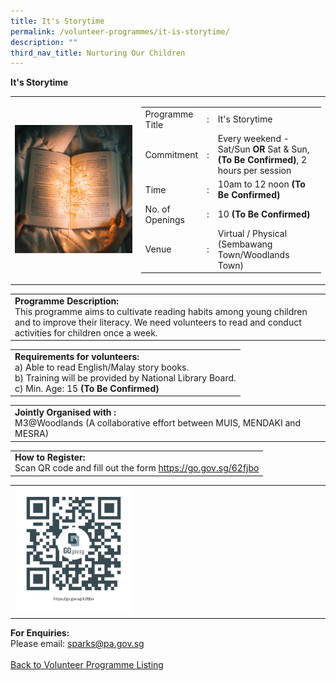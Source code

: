 ```yaml
---
title: It's Storytime
permalink: /volunteer-programmes/it-is-storytime/
description: ""
third_nav_title: Nurturing Our Children
---
```

**It's Storytime**

<table border="0" width="100%">
	<tr>
		<td width="40%">
			<img src="/images/It's%20Storytime.png" style="width=200px;height=auto;"/>
		</td>
		<td width="60%">
			<table border="0" width="100%">
				<tr>
					<td width="20%">
						Programme Title
					</td>
					<td width="5%">
						:
					</td>
					<td  width="75%">
						It's Storytime
					</td>
				</tr>
				<tr>
					<td width="20%">
						Commitment
					</td>
					<td width="5%">
						:
					</td>
					<td  width="75%">
						Every weekend - Sat/Sun <b>OR</b> Sat & Sun, <b>(To Be Confirmed)</b>, 2 hours per session
					</td>
				</tr>
				<tr>
					<td width="20%">
						Time
					</td>
					<td width="5%">
						:
					</td>
					<td  width="75%">
						10am to 12 noon <b>(To Be Confirmed)</b>
					</td>
				</tr>
				<tr>
					<td width="20%">
						No. of Openings
					</td>
					<td width="5%">
						:
					</td>
					<td  width="75%">
						   10 <b>(To Be Confirmed)</b>
					</td>
				</tr>
				<tr>
					<td width="20%">
						Venue
					</td>
					<td width="5%">
						:
					</td>
					<td  width="75%">
						   Virtual / Physical (Sembawang Town/Woodlands Town)
					</td>
				</tr>
			</table>
		</td>
	</tr>
</table>

<table border="0" width="100%">
	<tr>
		<td>
			<b>Programme Description:</b><br>
			This programme aims to cultivate reading habits among young children and to improve their literacy. We need volunteers to read and conduct activities for children once a week.
		</td>
	</tr>
</table>

<table border="0" width="100%">
	<tr>
		<td>
			<b>Requirements for volunteers:</b><br>
			a)    Able to read English/Malay story books.<br>b)	Training will be provided by National Library Board.<br>
c)	Min. Age: 15 <b>(To Be Confirmed)</b>
		</td>
	</tr>   
</table>

<table border="0" width="100%">
	<tr>
		<td>
			<b>Jointly Organised with :</b><br>
			   M3@Woodlands (A collaborative effort between MUIS, MENDAKI and MESRA)
			&nbsp;
		</td>
	</tr>
</table>

<table border="0" width="100%">
	<tr>
		<td>
			<b>How to Register:</b><br>
			Scan QR code and fill out the form <a href="https://go.gov.sg/62fjbo">https://go.gov.sg/62fjbo</a><br>
		</td>
	</tr>
</table>

<table border="0" width="100%">
	<tr>
		<td width="40%">
			<img src="/images/It's%20Storytime-QR.png" style="width=200px;height=auto;"/>
		</td>
		<td>
			&nbsp;
		</td>
	</tr>
	</table>
         
<b>For Enquiries:</b><br>
Please email: [sparks@pa.gov.sg](mailto:sparks@pa.gov.sg)<br>
<br>
<a href="/volunteer-programmes/Programmes">
	Back to Volunteer Programme Listing
	</a>